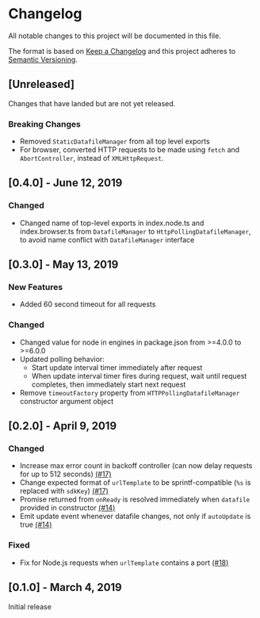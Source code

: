 # Changelog
All notable changes to this project will be documented in this file.

The format is based on [Keep a Changelog](http://keepachangelog.com/en/1.0.0/)
and this project adheres to [Semantic Versioning](http://semver.org/spec/v2.0.0.html).

## [Unreleased]
Changes that have landed but are not yet released.

### Breaking Changes
- Removed `StaticDatafileManager` from all top level exports
- For browser, converted HTTP requests to be made using `fetch` and `AbortController`, instead of `XMLHttpRequest`.

## [0.4.0] - June 12, 2019

### Changed
- Changed name of top-level exports in index.node.ts and index.browser.ts from `DatafileManager` to `HttpPollingDatafileManager`, to avoid name conflict with `DatafileManager` interface

## [0.3.0] - May 13, 2019

### New Features
- Added 60 second timeout for all requests

### Changed
- Changed value for node in engines in package.json from >=4.0.0 to >=6.0.0
- Updated polling behavior:
  - Start update interval timer immediately after request
  - When update interval timer fires during request, wait until request completes, then immediately start next request
- Remove `timeoutFactory` property from `HTTPPollingDatafileManager` constructor argument object

## [0.2.0] - April 9, 2019

### Changed
- Increase max error count in backoff controller (can now delay requests for up to 512 seconds) [(#17)](https://github.com/optimizely/javascript-sdk-dev/pull/17)
- Change expected format of `urlTemplate` to be sprintf-compatible (`%s` is replaced with `sdkKey`) [(#17)](https://github.com/optimizely/javascript-sdk-dev/pull/17)
- Promise returned from `onReady` is resolved immediately when `datafile` provided in constructor [(#14)](https://github.com/optimizely/javascript-sdk-dev/pull/14)
- Emit update event whenever datafile changes, not only if `autoUpdate` is true [(#14)](https://github.com/optimizely/javascript-sdk-dev/pull/14)

### Fixed

- Fix for Node.js requests when `urlTemplate` contains a port [(#18)](https://github.com/optimizely/javascript-sdk-dev/pull/18)

## [0.1.0] - March 4, 2019

Initial release
